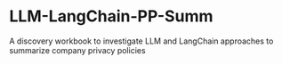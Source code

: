 # LLM-LangChain-PP-Summ
A discovery workbook to investigate LLM and LangChain approaches to summarize company privacy policies
